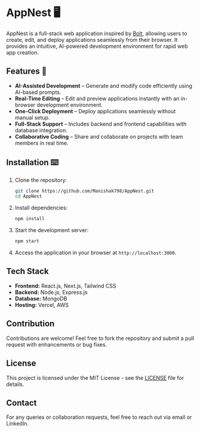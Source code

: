 # AppNest 🖥️

AppNest is a full-stack web application inspired by [Bolt](https://bolt.new/), allowing users to create, edit, and deploy applications seamlessly from their browser. It provides an intuitive, AI-powered development environment for rapid web app creation.

## Features 👀

- **AI-Assisted Development** – Generate and modify code efficiently using AI-based prompts.
- **Real-Time Editing** – Edit and preview applications instantly with an in-browser development environment.
- **One-Click Deployment** – Deploy applications seamlessly without manual setup.
- **Full-Stack Support** – Includes backend and frontend capabilities with database integration.
- **Collaborative Coding** – Share and collaborate on projects with team members in real time.

## Installation ⌨️

1. Clone the repository:
   ```sh
   git clone https://github.com/Manishak798/AppNest.git
   cd AppNest
   ```
2. Install dependencies:
   ```sh
   npm install
   ```
3. Start the development server:
   ```sh
   npm start
   ```
4. Access the application in your browser at `http://localhost:3000`.

## Tech Stack

- **Frontend:** React.js, Next.js, Tailwind CSS
- **Backend:** Node.js, Express.js
- **Database:** MongoDB
- **Hosting:** Vercel, AWS

## Contribution

Contributions are welcome! Feel free to fork the repository and submit a pull request with enhancements or bug fixes.

## License

This project is licensed under the MIT License - see the [LICENSE](LICENSE) file for details.

## Contact

For any queries or collaboration requests, feel free to reach out via email or LinkedIn.

